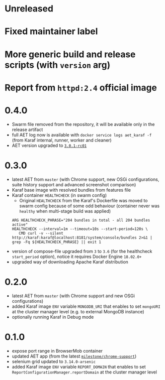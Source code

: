 # Unreleased
# Fixed maintainer label
# More generic build and release scripts (with `version` arg)
# Report from `httpd:2.4` official image

# 0.4.0
- Swarm file removed from the repository, it will be available only in the release artifact
- full AET log now is available with `docker service logs aet_karaf -f` (from Karaf internal, runner, worker and cleaner)
- AET version upgraded to [`3.0.1-rc01`](https://github.com/Cognifide/aet/releases/tag/3.0.0-rc01)

# 0.3.0
- latest AET from `master` (with Chrome support, new OSGi configurations, suite history support and advanced screenshot comparison)
- Karaf base image with resolved bundles from features file
- Karaf container `HEALTHCHECK` (in swarm config)
    - Original `HEALTHCHECK` from the Karaf's Dockerfile was moved to swarm config because of some odd behaviour (container never was `healthy` when multi-stage build was applied)
    ```
    ARG HEALTHCHECK_PHRASE="204 bundles in total - all 204 bundles active"
    HEALTHCHECK --interval=1m --timeout=10s --start-period=120s \
       CMD curl -v --silent http://karaf:karaf@localhost:8181/system/console/bundles 2>&1 | grep -Fq ${HEALTHCHECK_PHRASE} || exit 1
    ```
- version of compose-file upgraded from `3` to `3.6` (for the healthcheck `start_period` option), notice it requires Docker Engine `18.02.0+`
- upgraded way of downloading Apache Karaf distribution

# 0.2.0
- latest AET from `master` (with Chrome support and new OSGi configurations)
- added Karaf image `ENV` variable `MONGODB_URI` that enables to set `mongoURI` at the cluster manager level (e.g. to external MongoDB instance)
- optionally running Karaf in Debug mode

# 0.1.0
- expose port range in BrowserMob container
- updated AET app (from the latest [`milestone/chrome-support`](https://github.com/Cognifide/aet/tree/milestone/chrome-support))
- selenium grid updated to `3.14.0-arsenic`
- added Karaf image `ENV` variable `REPORT_DOMAIN` that enables to set `ReportConfigurationManager.reportDomain` at the cluster manager level